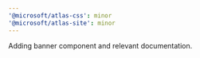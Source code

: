 ```yaml
---
'@microsoft/atlas-css': minor
'@microsoft/atlas-site': minor
---
```


Adding banner component and relevant documentation.
